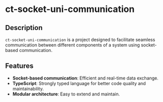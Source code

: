 # ct-socket-uni-communication

## Description

`ct-socket-uni-communication` is a project designed to facilitate seamless communication between different components of a system using socket-based communication.

## Features

- **Socket-based communication**: Efficient and real-time data exchange.
- **TypeScript**: Strongly typed language for better code quality and maintainability.
- **Modular architecture**: Easy to extend and maintain.
